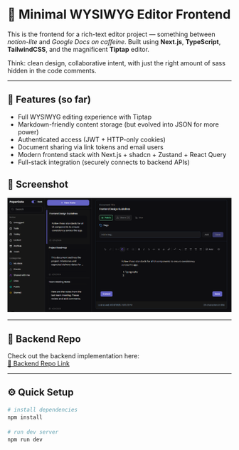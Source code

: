 # 📝 Minimal WYSIWYG Editor Frontend

This is the frontend for a rich-text editor project — something between *notion-lite* and *Google Docs on caffeine*. Built using **Next.js**, **TypeScript**, **TailwindCSS**, and the magnificent **Tiptap** editor.

Think: clean design, collaborative intent, with just the right amount of sass hidden in the code comments.

---

## 🚀 Features (so far)

- Full WYSIWYG editing experience with Tiptap
- Markdown-friendly content storage (but evolved into JSON for more power)
- Authenticated access (JWT + HTTP-only cookies)
- Document sharing via link tokens and email users
- Modern frontend stack with Next.js + shadcn + Zustand + React Query
- Full-stack integration (securely connects to backend APIs)


## 📸 Screenshot  
![Screenshot Placeholder](./public/screenshots/editor.png)

---

## 🧠 Backend Repo  
Check out the backend implementation here:  
[🔗 Backend Repo Link](https://github.com/Sunanda-05/advanced-express-crud)

---

## ⚙️ Quick Setup

```bash
# install dependencies
npm install

# run dev server
npm run dev
